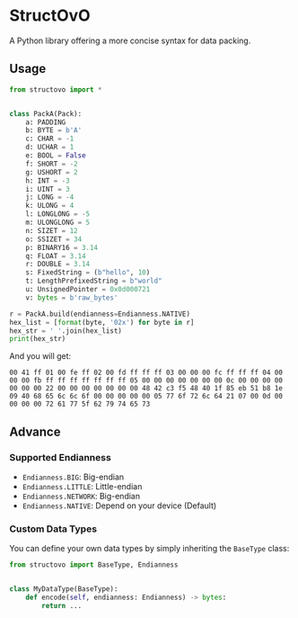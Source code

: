 # StructOvO

A Python library offering a more concise syntax for data packing.

## Usage

```python
from structovo import *


class PackA(Pack):
    a: PADDING
    b: BYTE = b'A'
    c: CHAR = -1
    d: UCHAR = 1
    e: BOOL = False
    f: SHORT = -2
    g: USHORT = 2
    h: INT = -3
    i: UINT = 3
    j: LONG = -4
    k: ULONG = 4
    l: LONGLONG = -5
    m: ULONGLONG = 5
    n: SIZET = 12
    o: SSIZET = 34
    p: BINARY16 = 3.14
    q: FLOAT = 3.14
    r: DOUBLE = 3.14
    s: FixedString = (b"hello", 10)
    t: LengthPrefixedString = b"world"
    u: UnsignedPointer = 0x0d000721
    v: bytes = b'raw_bytes'

r = PackA.build(endianness=Endianness.NATIVE)
hex_list = [format(byte, '02x') for byte in r]
hex_str = ' '.join(hex_list)
print(hex_str)
```

And you will get:

```text
00 41 ff 01 00 fe ff 02 00 fd ff ff ff 03 00 00 00 fc ff ff ff 04 00 00 00 fb ff ff ff ff ff ff ff 05 00 00 00 00 00 00 00 0c 00 00 00 00 00 00 00 22 00 00 00 00 00 00 00 48 42 c3 f5 48 40 1f 85 eb 51 b8 1e 09 40 68 65 6c 6c 6f 00 00 00 00 00 05 77 6f 72 6c 64 21 07 00 0d 00 00 00 00 72 61 77 5f 62 79 74 65 73
```

## Advance

### Supported Endianness
- `Endianness.BIG`: Big-endian
- `Endianness.LITTLE`: Little-endian
- `Endianness.NETWORK`: Big-endian
- `Endianness.NATIVE`: Depend on your device (Default)

### Custom Data Types 

You can define your own data types by simply inheriting the `BaseType` class:

```python
from structovo import BaseType, Endianness


class MyDataType(BaseType):
    def encode(self, endianness: Endianness) -> bytes:
        return ...
```